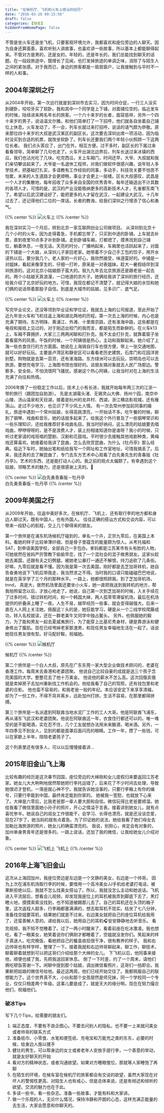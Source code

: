 ```yaml
---
title: "在候机厅、飞机和火车上搭讪的经历"
date: "2016-03-28 09:15:56"
draft: false
categories: [随笔]
hiddenFromHomePage: false
---
```

不管是坐火车还是坐飞机，只要客观环境允许，我都喜欢和座位旁边的人聊天。因为自身还算面善，喜欢听别人讲故事，也喜欢讲一些故事，所以基本上都能聊得起来。不管对方是男的，还是女的，年轻的，还是年长的，我们总能找到聊天的话题。在一段段旅途中，既增长了见闻，也打发掉旅途的单调乏味，消除了与陌生人之间的紧张感。对于我而已，身边的旅客都是一扇扇窗户，让我接触到与平时不一样的人和事。

2004年深圳之行
-------------
从2004年开始，第一次远行就是到深圳市去实习，因为时间仓促，一行三人没买到硬卧，咬咬牙买了软卧。我和其中一个同学是上下铺，对面铺位空的。临近发车的时候，陆续进来两名年长的旅客。一个六十来岁的长者，面容慈祥，另外一个四十来岁的男子，说话温文尔雅。和他们简单打了一下招呼，他们就各自坐着自己铺位上休息。火车发动了，不一会，列车长就过来打招呼，说话的语气颇为恭敬。原来那位四十来岁的大叔是武汉某区的副区长。这次要去深圳出席一项活动，因为临时没买到合适的机票，就改坐软卧了。列车长还要我们两个年轻小伙照顾一下这两位长者。 我们点头答应了，出门在外，相互方便。过不多时，副区长的下属过来看看领导，简单聊了几句也走了。火车开出湖北边界后，列车长送过来冰镇的西瓜，我们也沾光吃了几块。吃完西瓜，关上车厢门，时间还早，大爷、大叔就和我们亲切攀谈起来了。大爷是一名退休工程师，对我们做软件很感兴趣，说年轻人多学技术，把基础打扎实，多请教有工作经验的同事，多动手，科技攻关要不怕苦不怕累，未来的人生道路才会更顺畅，事业才会更上一层楼。区长大叔感叹，武昌是一个人才的集散地，每年招收了众多来自全国的优秀青年，每年还输送出不计其数的各项人才。可惜的是，武汉的产业没能吸纳更多的高新技术人才，孔雀都东南飞了。希望以后武汉建设好了，能把更多的人才留在武汉，一起建设大武汉。十几年过去了，还记得他们二位的一席话。长者的教诲，给我们深圳之行增添了信心和勇气。

{{% center %}}
![火车上](/images/随笔/talking-in-the-train.png)
{{% /center %}}

我在深圳实习一个月后，转到北京一家互联网创业公司做项目。 从深圳到北京十几个小时的火车，因为走得着急，手机都忘带了，只买到中途的卧铺，上车就去补票，直到夜里10点多才补到卧铺。走到卧铺车厢，灯都熄了，摸黑找到自己铺位，躺着休息，一夜无话。天亮的时分，广播响起来，车厢里也活跃起来了，对面的下铺是一个大娘，从深圳儿子家回老家。她带着不少自己手工包的饺子，用开水浸热以后，要分我几个。老人家的一片好心，我欣然接受，味道蛮好的。中铺是一对姐妹，看起来像孪生的，仔细一打听，原来是一对表姐妹。趁大一暑假结伴到深圳旅游的。这对北京小姑娘胆子蛮大的。我九九年去北京旅游还是跟老爸一起去的。两个小姑娘天真浪漫，一口地道的京片子。她俩给我讲了深圳的旅行经历，还给我介绍了北京好玩的地方。可惜，我现在都记不清楚了，就记得大娘的水饺和她们俩的说话带着那股子自信。到底是大城市的姑娘，见多识广、底气足。

{{% center %}}
![火车上](/images/随笔/1647554-732d21085ae1074e.png)
{{% /center %}}

写完毕业论文，还没等领到毕业证和学位证，我就去上海的公司报道，至此开始了近九年坐火车和飞机往返上海和湖北两地的历程。第一次去上海的时候，内心也是充满了期待。东方明珠、黄浦江、外滩、十里南京路，还有淮海中路，这些都是在电视和报纸上见过的，对于刚迈出校门的我而言，都是陌生而新鲜的。在火车k13上，车厢不算拥挤，大家三三两两闲聊和打扑克。我不太会打扑克，就靠着窗子坐着看窗外的风景。午饭的时候，一个阿姨很是热心，主动和我聊起来。她介绍了上海一些衣食住行的方方面面。她说在上海骑自行车也很方便，带上一张交通地图，就可以好好玩玩。主要是卢湾区和静安区可以看看老历史建筑，石库门和花园洋房别墅。购物就是去第一百货，还有淮海路。东方绿洲可以去玩玩，崇明岛也可以去旅游。要想充电学习，上海图书馆也很好的。谈朋友搞对象就去人民广场那边。警察多，安全些，不怕流氓阿飞骚扰。感谢这个热心阿姨，让我当时对在上海的生活充满了向往和热情。

2006年换了一份稳定工作以后，技术上小有长进，我就开始每年两三次的江浙一带的旅行（跟团加自助游）。 先是太湖鼋头渚、无锡灵山大佛、扬州个园，南京中山陵、汤山温泉和天目湖，接着是杭州的龙井村、西湖，浙江横店影视城，还有雁荡山。走过不少地方，也见识了不少风土人情。 有一次去常州参加前同事的婚礼，旅途中遇到一个常州姑娘，长得高挑漂亮，一开始话不多。吃午餐的时候，聊到了钢琴、戏曲和音乐，她的话就多起来了。给我这个外行普及了一些钢琴常识和一些乐理知识，还给我推荐好多戏曲名目。我当时好纳闷，这么漂亮的姑娘要去唱戏曲，咿咿呀呀的，是不是浪费人才，装上扮相谁知道你是谁呀？我小的时候，只听过老家请的戏班唱的楚剧、汉剧和花鼓戏。平时很少去接触其他戏剧种类，黄梅戏还算喜欢。她接着给我讲了昆曲，怎么去欣赏昆曲，为什么《牡丹亭》那么经典。临近下车时，她抽出笔和纸给我写一个网址和工作室地址，可惜我搞丢了。后来，我还真的去了解昆曲了，专门去东方艺术中心观看了白先勇先生的青春版《牡丹亭》。艺术的东西，还是能打动人心的。我之前的观点太偏颇了。有幸遇到这个姑娘，领略艺术的魅力，还是很感谢上天的。🙏

{{% center %}}
![白先勇青春版－牡丹亭](/images/随笔/1647554-55ff4bf616d71a16.png)  
白先勇青春版－牡丹亭
{{% /center %}}  

2009年美国之行
------------
从2009年开始，往返中美好多次，在候机厅、飞机上、还有取行李的地方都和身边人聊过天。既有中国人，也有外国人。 往往正确的搭讪方式和交谈内容，可以带来一段舒心的航程，交上几个聊得来的朋友。 

第一个旅伴是在浦东机场候机厅碰到的，单名一个卉，正宗九零后，在美国上本科。看她的样子比较单薄纤细，但是骨子里蕴含的能量颇为惊人。从考托福和SAT，到申请美国学校，全部自己一手包办。爹妈都是江苏某市有头有脸的人物，可她居然在爸妈严厉管教下偷偷早恋，找了一个混社会的混子做男朋友。这家伙趁她去美国，还跟有夫之妇劈腿，被她老公暴打一通还不解恨，持刀追砍了几条街。好嘛，九零后就是看不懂。因为我是第一次去美国，刚好都是去芝加哥转机，她自告奋勇地说下飞机后带我走，我当然求之不得。当时我的口语只能磕磕巴巴地说，就是在英孚学了三个月的那种水平。一路上，她都很照顾我。到了芝加哥机场，tnnd， 真是大，居然机场里面还要坐小火车，她一直把我送到我转机的地方，帮我拍照留念以后，才放心地走了。她说，自己第一次到芝加哥的时候，入关手续花了过多时间，错过转机时间，和一个韩国大婶，两人孤零零滞留机场，最后在机场提供的折叠床上睡了一夜。人生不易，越早经历一些事，就会变得越强大。后来一直在人人网上关注她，佩服这丫头的是，她狂能学习，硬是从一个二线学校爬藤成功，转入名校就读，还在一群老美牛叉同学中独占鳌头。 另外，也佩服她的毅力，为了能和男友一起去夏威夷旅行，为了能穿上比基尼秀身材，硬是靠游泳和健身练出了腹肌。现在已经甩掉老家那渣男，和现任男友幸福地生活在一起了。话说她现任男友很有型。好马配好鞍，祝福她。


{{% center %}}
![候机厅](/images/随笔/1647554-dc804ccdaca52b09.png)

候机厅
{{% /center %}}

第二个旅伴是一个白人大叔，原先在广东东莞一家大型企业做技术顾问的，老婆在香港工作。每周末去香港和老婆团聚。 他说自己比较自豪的成就是送三个孩子念完美国的大学。整整花去了他十万美金。 他说他的薪水不怎么高。这次回俄亥俄就是卖掉房子去加州重新找工作机会的。他给我看了自己的驾照，还有钱包里和老婆的合影。 他也蛮不容易的，和我老爸一般的年纪。本应该安定下来享享清福，却为了一份工作，不得不背井离乡，远赴加州打拼。生活不容易，在那里都得拼搏。

第三个旅伴是一名派遣到阿联酋当地水泥厂工作的工人大哥。他是阿联酋飞浦东，再从浦东飞武汉和老婆团聚。他说在阿联酋这一年，衣食住行都还可以的。唯一难受的是不能喝酒，实在忍不住，几个工友就想办法用米来酿酒，喝米酒。另外，一年四季见不到女人，见到的都是面罩后面闪亮的眼睛。工作一年，攒了一些钱，可以在家歇上半年，陪陪老婆孩子了。

这个列表里还有很多人，可以以后慢慢接着讲...

2015年旧金山飞上海
------------------
比较有趣的经历是这次春节回国，座位旁边的大婶刚和女儿度假归来要返回江苏老家。她女儿大大咧咧地居然帮她把行李托运错了，后来花了不少时间去处理，导致她很迟才登机，一落座就心神不宁。我就告诉她没事的，只要行李箱上有你的编号，只要行李能到中国，最终肯定能到你家的。 她被我一宽慰，也就放下心来了。大婶是六零后，比我老爸那一辈人要大胆和自信。微信玩得比老爸要顺溜。她给我看了微信里面她小孙子的照片，开心之情溢于言表。接着讲到她女儿，就有点喜忧参半。她说自己的闺女工作很能干，会学习、长得也漂亮，就是还没谈恋爱，现在27岁了，她当妈的就有点着急。为了印证她的说法，她给我看了她们母女去加勒比海旅游的照片，她女儿的确蛮漂亮的。 我说，别担心，肯定会有对象的，加州单身男青年还是很多的。一路上说话，还加了我的微信，让我给她女儿介绍对象。 

{{% center %}}
![飞机上](/images/随笔/1647554-df71f99340f00042.png)
飞机上
{{% /center %}}

2016年上海飞旧金山
---------------
这次从上海回加州，我座位旁边是左边是一个文静的美女，右边是一个帅哥。 因为上次在浦东机场取行李的时候，要借用一个高冷美女JJ手机给老婆打电话，被果断拒绝以后，我就不怎么找美女搭讪了。所以，我就没怎么主动和她说话。飞机进入平流层后，想看会儿视频，却发现我座位上的耳机被我弄到脚底下去了，黑灯瞎火地，摸摸索索没找到，也不知道被踢那儿去了。自己的耳机还在头顶的箱子里，这次返程人超多，行李厢都塞满满的，想去取耳机不现实。枯坐了七八分钟，准备找空姐要耳机，结果她们就是不过来。右边美女就把自己的座位耳机给我用了，还蛮善解人意的。递给我以后，她用自己的耳机🎧安安静静地去听音乐。 看完视频，我不知不觉睡着了。过了一两小时醒来了，看着前座在吃冰激凌。我也想吃，看了一眼美女，她笑着说你们俩刚才都睡着了，空姐就没发你们。笑起来的样子真迷人。吃完晚饭，看她把自己的餐盒收拾很干净，很有教养的样子。 我和右边帅哥也有样学样，整理了一下。接着我就和右边帅哥聊起来，聊工作，聊技术，聊着聊着就想到可以把这哥们介绍给那个大婶的女儿。 下飞机以后，他同事来接他，顺便也接了我，先把我送回家休息。 倒了一下时差，约了一个周末，请他们俩吃顿饭答谢一下。闲聊中提到那个姑娘，调出微信看照片，这哥们一拍即合。我果断把姑娘的微信号给他。最近这两周，他们已经开始交往了。我都佩服自己的联想能力了。这个世界真不大，小伙和那个女孩居然是师兄妹，同一个学校同一个专业，仅仅只相差两个年级。这事儿要是成了，就是天大的缘分啊。现在在努力撮合他们，祝福他们。

### 破冰Tips
写下几个Tips，给需要的朋友们。
1. 端正态度，不要有不良企图心。不要去问别人的隐私，也不要一上来就问美女或者帅哥的联系方式
2. 准备纸巾、小零食、水笔和便签纸、充电宝和万能充之类的东东，必要的时候，给身边人施以援手
3. 健壮的男生，可以帮身边的女士或者老年人安放手提行李，一个善意的举动，就是友好聊天的开始
4. 看对方的精神状态，或者沟通欲望。如果对方睡眼惺忪，那就等人家睡饱了再聊 
5. 在陌生的环境，在候车室在候机厅的旅客都会有交谈的欲望，虽然大家现在对坏人的警惕性更高、对陌生人也有戒心，但是总体来说，还是有倾述和倾听的欲望。交流的魅力也在于此。
6. 多读一些书，看一些杂志。准备一些故事，才能有料和大家讲。
7. 做一个乐观的人，无论什么情况，保持冷静和开朗的心态，这样充满正能量的去生活，大家会愿意和你聊天的。
